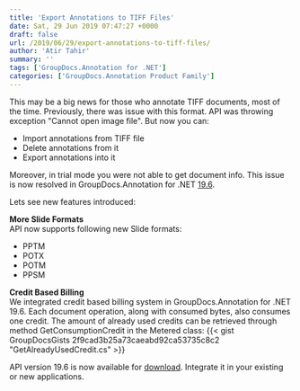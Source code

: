 ```yaml
---
title: 'Export Annotations to TIFF Files'
date: Sat, 29 Jun 2019 07:47:27 +0000
draft: false
url: /2019/06/29/export-annotations-to-tiff-files/
author: 'Atir Tahir'
summary: ''
tags: ['GroupDocs.Annotation for .NET']
categories: ['GroupDocs.Annotation Product Family']
---
```


This may be a big news for those who annotate TIFF documents, most of the time. Previously, there was issue with this format. API was throwing exception "Cannot open image file". But now you can:

*   Import annotations from TIFF file
*   Delete annotations from it
*   Export annotations into it

Moreover, in trial mode you were not able to get document info. This issue is now resolved in GroupDocs.Annotation for .NET [19.6](https://docs.groupdocs.com/display/annotationnet/GroupDocs.Annotation+for+.NET+19.6+Release+Notes).

Lets see new features introduced:

**More Slide Formats**  
API now supports following new Slide formats:

*   PPTM
*   POTX
*   POTM
*   PPSM

**Credit Based Billing**  
We integrated credit based billing system in GroupDocs.Annotation for .NET 19.6. Each document operation, along with consumed bytes, also consumes one credit. The amount of already used credits can be retrieved through method GetConsumptionCredit in the Metered class: {{< gist GroupDocsGists 2f9cad3b25a73caeabd92ca53735c8c2 "GetAlreadyUsedCredit.cs" >}}

API version 19.6 is now available for [download](https://www.nuget.org/packages/GroupDocs.annotation). Integrate it in your existing or new applications.





